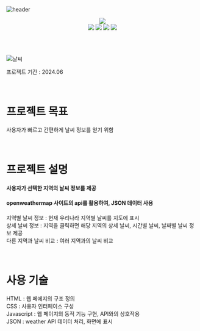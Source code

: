 ![header](https://capsule-render.vercel.app/api?type=waving&color=0:4682B4,100:AFEEEE&height=200&text=실시간%20날씨%20정보&fontColor=00008B&fontSize=40&width=700&fontAlignY=35)

<div align = "center">

<a href="https://sangjihan.github.io/weather/" target="_blank">
 <img src="https://img.shields.io/badge/SITE-778899?style=for-the-badge&color=000000">
</a>

</div>

<div align = "center">
    <img src="https://img.shields.io/badge/HTML-0000CD?style=for-the-badge&logo=html5&logoColor=white&color=DC143C">
    <img src="https://img.shields.io/badge/css-ADD8E6?style=for-the-badge&logo=css3&logoColor=00CED1&color=000080">
    <img src="https://img.shields.io/badge/Javascript-90EE90?style=for-the-badge&logo=javascript&logoColor=FFFF00&color=808080">
    <img src="https://img.shields.io/badge/JSON-778899?style=for-the-badge&logo=javascript&logoColor=FF8C00&color=9932CC">
</div>

<br> <br>

 ![날씨](https://github.com/SangjiHan/weather/assets/133099077/31ddbb8c-3107-44c0-ba9a-be8929283d04)



 프로젝트 기간 : 2024.06 <br/><br/><br/>  

 # 프로젝트 목표  
 사용자가 빠르고 간편하게 날씨 정보를 얻기 위함  <br/><br/><br/> 

 # 프로젝트 설명  
 #### 사용자가 선택한 지역의 날씨 정보를 제공 <br/>
 #### openweathermap 사이트의 api를 활용하여, JSON 데이터 사용 <br/>   
 지역별 날씨 정보 : 현재 우리나라 지역별 날씨를 지도에 표시  
 상세 날씨 정보 : 지역을 클릭하면 해당 지역의 상세 날씨, 시간별 날씨, 날짜별 날씨 정보 제공  
 다른 지역과 날씨 비교 : 여러 지역과의 날씨 비교 <br/><br/><br/> 
 
 # 사용 기술
 HTML : 웹 페에지의 구조 정의 <br/>
 CSS : 사용자 인터페이스 구성 <br/>
 Javascript : 웹 페이지의 동적 기능 구현, API와의 상호작용 <br/>
 JSON : weather API 데이터 처리, 화면에 표시 <br/>


  

